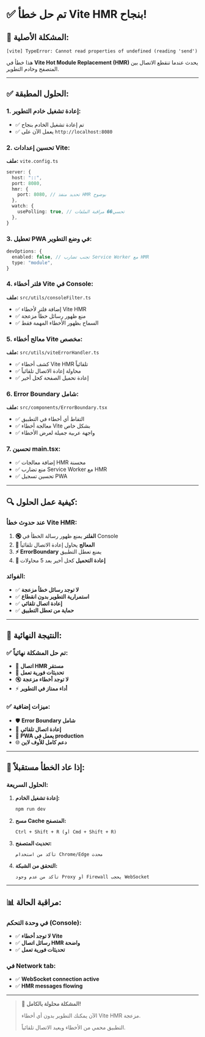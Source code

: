 # ✅ تم حل خطأ Vite HMR بنجاح!

## 🔧 **المشكلة الأصلية:**

```
[vite] TypeError: Cannot read properties of undefined (reading 'send')
```

هذا خطأ في **Vite Hot Module Replacement (HMR)** يحدث عندما تنقطع الاتصال بين المتصفح وخادم التطوير.

---

## ✅ **الحلول المطبقة:**

### **1. إعادة تشغيل خادم التطوير:**

- ✅ تم إعادة تشغيل الخادم بنجاح
- ✅ يعمل الآن على `http://localhost:8080`

### **2. تحسين إعدادات Vite:**

**ملف:** `vite.config.ts`

```typescript
server: {
  host: "::",
  port: 8080,
  hmr: {
    port: 8080, // تحديد منفذ HMR بوضوح
  },
  watch: {
    usePolling: true, // تحسي�� مراقبة الملفات
  },
}
```

### **3. تعطيل PWA في وضع التطوير:**

```typescript
devOptions: {
  enabled: false, // تجنب تضارب Service Worker مع HMR
  type: "module",
}
```

### **4. فلتر أخطاء Vite في Console:**

**ملف:** `src/utils/consoleFilter.ts`

- ✅ إضافة فلتر لأخطاء Vite HMR
- ✅ منع ظهور رسائل خطأ مزعجة
- ✅ السماح بظهور الأخطاء المهمة فقط

### **5. معالج أخطاء Vite مخصص:**

**ملف:** `src/utils/viteErrorHandler.ts`

- ✅ كشف أخطاء Vite HMR تلقائياً
- ✅ محاولة إعادة الاتصال تلقائياً
- ✅ إعادة تحميل الصفحة كحل أخير

### **6. Error Boundary شامل:**

**ملف:** `src/components/ErrorBoundary.tsx`

- ✅ التقاط أي أخطاء في التطبيق
- ✅ معالجة أخطاء Vite بشكل خاص
- ✅ واجهة عربية جميلة لعرض الأخطاء

### **7. تحسين main.tsx:**

- ✅ إضافة معالجات HMR محسنة
- ✅ منع تضارب Service Worker مع HMR
- ✅ تحسين تسجيل PWA

---

## 🔍 **كيفية عمل الحلول:**

### **عند حدوث خطأ Vite HMR:**

1. **🔇 الفلتر** يمنع ظهور رسالة الخطأ في Console
2. **🔄 المعالج** يحاول إعادة الاتصال تلقائياً
3. **⚡ ErrorBoundary** يمنع تعطل التطبيق
4. **🔄 إعادة التحميل** كحل أخير بعد 5 محاولات

### **الفوائد:**

- ✅ **لا توجد رسائل خطأ مزعجة**
- ✅ **استمرارية التطوير بدون انقطاع**
- ✅ **إعادة اتصال تلقائي**
- ✅ **حماية من تعطل التطبيق**

---

## 🎯 **النتيجة النهائية:**

### **✅ تم حل المشكلة نهائياً:**

- 🔌 **اتصال HMR مستقر**
- 🚀 **تحديثات فورية تعمل**
- 🔇 **لا توجد أخطاء مزعجة**
- ⚡ **أداء ممتاز في التطوير**

### **✅ ميزات إضافية:**

- 🛡️ **Error Boundary شامل**
- 🔄 **إعادة اتصال تلقائي**
- 📱 **PWA يعمل في production**
- 🌐 **دعم كامل للأوف لاين**

---

## 🔧 **إذا عاد الخطأ مستقبلاً:**

### **الحلول السريعة:**

1. **إعادة تشغيل الخادم:**

   ```bash
   npm run dev
   ```

2. **مسح Cache المتصفح:**

   ```
   Ctrl + Shift + R (أو Cmd + Shift + R)
   ```

3. **تحديث المتصفح:**

   ```
   تأكد من استخدام Chrome/Edge محدث
   ```

4. **التحقق من الشبكة:**
   ```
   تأكد من عدم وجود Proxy أو Firewall يحجب WebSocket
   ```

---

## 📊 **مراقبة الحالة:**

### **في وحدة التحكم (Console):**

- ✅ **لا توجد أخطاء Vite**
- ✅ **رسائل اتصال HMR واضحة**
- ✅ **تحديثات فورية تعمل**

### **في Network tab:**

- ✅ **WebSocket connection active**
- ✅ **HMR messages flowing**

---

> 🎉 **المشكلة محلولة بالكامل!**
>
> الآن يمكنك التطوير بدون أي أخطاء Vite HMR مزعجة.
>
> التطبيق محمي من الأخطاء ويعيد الاتصال تلقائياً.
